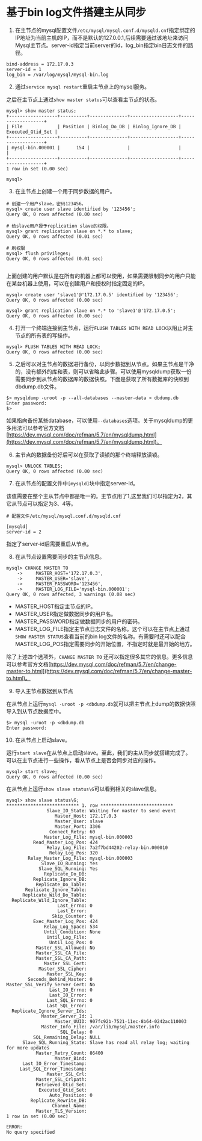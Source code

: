 # 基于bin log文件搭建主从同步

1. 在主节点的mysql配置文件`/etc/mysql/mysql.conf.d/mysqld.cnf`指定绑定的IP地址为当前主机的IP，而不是默认的127.0.0.1,后续需要通过该地址来访问Mysql主节点。server-id指定当前server的id，log_bin指定bin日志文件的路径。

```
bind-address = 172.17.0.3
server-id = 1
log_bin = /var/log/mysql/mysql-bin.log
```

2. 通过`service mysql restart`重启主节点上的mysql服务。

之后在主节点上通过`show master status`可以查看主节点的状态。

```
mysql> show master status;
+------------------+----------+--------------+------------------+-------------------+
| File             | Position | Binlog_Do_DB | Binlog_Ignore_DB | Executed_Gtid_Set |
+------------------+----------+--------------+------------------+-------------------+
| mysql-bin.000001 |      154 |              |                  |                   |
+------------------+----------+--------------+------------------+-------------------+
1 row in set (0.00 sec)

mysql> 
```

3. 在主节点上创建一个用于同步数据的用户。

```
# 创建一个用户slave，密码123456。
mysql> create user slave identified by '123456';
Query OK, 0 rows affected (0.00 sec)

# 给slave用户授予replication slave的权限。
mysql> grant replication slave on *.* to slave;
Query OK, 0 rows affected (0.01 sec)

# 刷权限
mysql> flush privileges;
Query OK, 0 rows affected (0.01 sec)


```

上面创建的用户默认是在所有的机器上都可以使用，如果需要限制同步的用户只能在某台机器上使用，可以在创建用户和授权时指定固定的IP。

```
mysql> create user 'slave1'@'172.17.0.5' identified by '123456';
Query OK, 0 rows affected (0.00 sec)

mysql> grant replication slave on *.* to 'slave1'@'172.17.0.5';
Query OK, 0 rows affected (0.00 sec)

```

4. 打开一个终端连接到主节点，运行`FLUSH TABLES WITH READ LOCK`以阻止对主节点的所有表的写操作。

```
mysql> FLUSH TABLES WITH READ LOCK;
Query OK, 0 rows affected (0.00 sec)

```

5. 之后可以对主节点的数据进行备份，以同步数据到从节点。如果主节点是干净的，没有额外的库和表，则可以省略此步骤。可以使用mysqldump获取一份需要同步到从节点的数据库的数据快照。下面是获取了所有数据库的快照到dbdump.db文件。

```
$> mysqldump -uroot -p --all-databases --master-data > dbdump.db
Enter password: 
$> 
```

如果指向备份某些database，可以使用`--databases`选项。关于mysqldump的更多用法可以参考官方文档[https://dev.mysql.com/doc/refman/5.7/en/mysqldump.html](https://dev.mysql.com/doc/refman/5.7/en/mysqldump.html)。

6. 主节点的数据备份好后可以在获取了读锁的那个终端释放读锁。

```
mysql> UNLOCK TABLES;
Query OK, 0 rows affected (0.00 sec)
```

7. 在从节点的配置文件中`[mysqld]`块中指定server-id。

该值需要在整个主从节点中都是唯一的。主节点用了1,这里我们可以指定为2，其它从节点可以指定为3、4等。

```
# 配置文件/etc/mysql/mysql.conf.d/mysqld.cnf

[mysqld]
server-id = 2

```

指定了server-id后需要重启从节点。

8. 在从节点设置需要同步的主节点信息。

```
mysql> CHANGE MASTER TO
    ->     MASTER_HOST='172.17.0.3',
    ->     MASTER_USER='slave',
    ->     MASTER_PASSWORD='123456',
    ->     MASTER_LOG_FILE='mysql-bin.000001';
Query OK, 0 rows affected, 3 warnings (0.08 sec)

```

* MASTER_HOST指定主节点的IP。
* MASTER_USER指定做数据同步的用户名。
* MASTER_PASSWORD指定做数据同步的用户的密码。
* MASTER_LOG_FILE指定主节点日志文件的名称。这个可以在主节点上通过`SHOW MASTER STATUS`查看当前的bin log文件的名称。有需要时还可以配合MASTER_LOG_POS指定需要同步的开始位置，不指定时就是最开始的地方。

除了上述四个选项外，`CHANGE MASTER TO` 还可以指定很多其它的信息。更多信息可以参考官方文档[https://dev.mysql.com/doc/refman/5.7/en/change-master-to.html](https://dev.mysql.com/doc/refman/5.7/en/change-master-to.html)。


9. 导入主节点数据到从节点

在从节点上运行`mysql -uroot -p <dbdump.db`就可以把主节点上dump的数据快照导入到从节点数据库中。

```
$> mysql -uroot -p <dbdump.db
Enter password:
```

10. 在从节点上启动slave。

运行`start slave`在从节点上启动slave。至此，我们的主从同步就搭建完成了。可以在主节点进行一些操作，看从节点上是否会同步对应的操作。

```
mysql> start slave;
Query OK, 0 rows affected (0.00 sec)
```


在从节点上运行`show slave status\G`可以看到相关的slave信息。

```
mysql> show slave status\G;
*************************** 1. row ***************************
               Slave_IO_State: Waiting for master to send event
                  Master_Host: 172.17.0.3
                  Master_User: slave
                  Master_Port: 3306
                Connect_Retry: 60
              Master_Log_File: mysql-bin.000003
          Read_Master_Log_Pos: 424
               Relay_Log_File: 7a2f7bd44202-relay-bin.000010
                Relay_Log_Pos: 320
        Relay_Master_Log_File: mysql-bin.000003
             Slave_IO_Running: Yes
            Slave_SQL_Running: Yes
              Replicate_Do_DB: 
          Replicate_Ignore_DB: 
           Replicate_Do_Table: 
       Replicate_Ignore_Table: 
      Replicate_Wild_Do_Table: 
  Replicate_Wild_Ignore_Table: 
                   Last_Errno: 0
                   Last_Error: 
                 Skip_Counter: 0
          Exec_Master_Log_Pos: 424
              Relay_Log_Space: 534
              Until_Condition: None
               Until_Log_File: 
                Until_Log_Pos: 0
           Master_SSL_Allowed: No
           Master_SSL_CA_File: 
           Master_SSL_CA_Path: 
              Master_SSL_Cert: 
            Master_SSL_Cipher: 
               Master_SSL_Key: 
        Seconds_Behind_Master: 0
Master_SSL_Verify_Server_Cert: No
                Last_IO_Errno: 0
                Last_IO_Error: 
               Last_SQL_Errno: 0
               Last_SQL_Error: 
  Replicate_Ignore_Server_Ids: 
             Master_Server_Id: 1
                  Master_UUID: 907fc92b-7521-11ec-8b64-0242ac110003
             Master_Info_File: /var/lib/mysql/master.info
                    SQL_Delay: 0
          SQL_Remaining_Delay: NULL
      Slave_SQL_Running_State: Slave has read all relay log; waiting for more updates
           Master_Retry_Count: 86400
                  Master_Bind: 
      Last_IO_Error_Timestamp: 
     Last_SQL_Error_Timestamp: 
               Master_SSL_Crl: 
           Master_SSL_Crlpath: 
           Retrieved_Gtid_Set: 
            Executed_Gtid_Set: 
                Auto_Position: 0
         Replicate_Rewrite_DB: 
                 Channel_Name: 
           Master_TLS_Version: 
1 row in set (0.00 sec)

ERROR: 
No query specified


```
